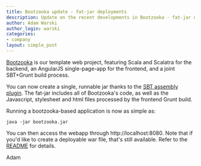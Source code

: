 ```yaml
---
title: Bootzooka update - fat-jar deployments
description: Update on the recent developments in Bootzooka - fat-jar deployments
author: Adam Warski
author_login: warski
categories:
- company
layout: simple_post
---
```


[Bootzooka](https://github.com/softwaremill/bootzooka) is our template web project, featuring Scala and Scalatra for the backend, an AngularJS single-page-app for the frontend, and a joint SBT+Grunt build process.

You can now create a single, runnable jar thanks to the [SBT assembly plugin](https://github.com/sbt/sbt-assembly). The fat-jar includes all of Bootzooka's code, as well as the Javascript, stylesheet and html files processed by the frontend Grunt build.

Running a bootzooka-based application is now as simple as:

<code>java -jar bootzooka.jar</code>

You can then access the webapp through http://localhost:8080. Note that if you'd like to create a deployable war file, that's still available. Refer to the [README](https://github.com/softwaremill/bootzooka) for details.

Adam
